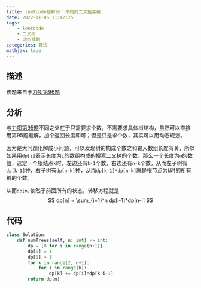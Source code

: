 ```yaml
---
title: leetcode题解96：不同的二叉搜索树
date: 2022-11-05 11:42:25
tags:
    - leetcode
    - 二叉树
    - 动态规划
categories: 算法
mathjax: true
---
```


## 描述

该题来自于[力扣第96题](https://leetcode.cn/problems/unique-binary-search-trees/)

<!--more-->

## 分析

与[力扣第95题](https://caoqinping.com/2022/11/05/leetcode题解95/)不同之处在于只需要求个数，不需要求具体树结构，虽然可以直接用第95题题解，加个返回长度即可；但是只是求个数，其实可以用动态规划。

因为是大问题化解成小问题，可以发现树的构成个数之和输入数组长度有关，所以如果用`dp[i]`表示长度为`i`的数组构成的搜索二叉树的个数，那么一个长度为`n`的数组，选定一个根结点`k`时，左边还有`k-1`个数，右边还有`n-k`个数，从而左子树有`dp[k-1]`种，右子树有`dp[n-k]`种，从而`dp[k-1]*dp[n-k]`就是根节点为`k`时的所有树的个数。

从而`dp[n]`依然于前面所有的状态，转移方程就是
$$
    dp[n] = \sum_{i=1}^n dp[i-1]*dp[n-i]
$$

## 代码

```python
class Solution:
    def numTrees(self, n: int) -> int:
        dp = [0 for i in range(n+1)]
        dp[0] = 1
        dp[1] = 1
        for k in range(2, n+1):
            for i in range(k):
                dp[k] += dp[i]*dp[k-i-1]
        return dp[n]
```